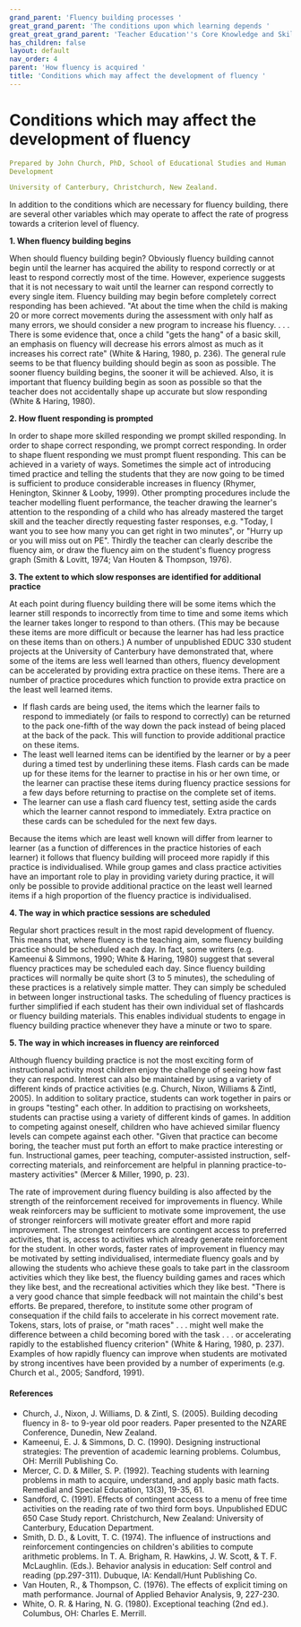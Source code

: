 ```yaml
---
grand_parent: 'Fluency building processes '
great_grand_parent: 'The conditions upon which learning depends '
great_great_grand_parent: 'Teacher Education''s Core Knowledge and Skills.'
has_children: false
layout: default
nav_order: 4
parent: 'How fluency is acquired '
title: 'Conditions which may affect the development of fluency '
---
```

# Conditions which may affect the development of fluency


```yaml
Prepared by John Church, PhD, School of Educational Studies and Human
Development

University of Canterbury, Christchurch, New Zealand.
```


In addition to the conditions which are necessary for fluency building,
there are several other variables which may operate to affect the rate
of progress towards a criterion level of fluency.

**1. When fluency building begins**

When should fluency building begin? Obviously fluency building cannot
begin until the learner has acquired the ability to respond correctly or
at least to respond correctly most of the time. However, experience
suggests that it is not necessary to wait until the learner can respond
correctly to every single item. Fluency building may begin before
completely correct responding has been achieved. "At about the time when
the child is making 20 or more correct movements during the assessment
with only half as many errors, we should consider a new program to
increase his fluency. . . . There is some evidence that, once a child
"gets the hang" of a basic skill, an emphasis on fluency will decrease
his errors almost as much as it increases his correct rate" (White &
Haring, 1980, p. 236). The general rule seems to be that fluency
building should begin as soon as possible. The sooner fluency building
begins, the sooner it will be achieved. Also, it is important that
fluency building begin as soon as possible so that the teacher does not
accidentally shape up accurate but slow responding (White & Haring,
1980).

**2. How fluent responding is prompted**

In order to shape more skilled responding we prompt skilled responding.
In order to shape correct responding, we prompt correct responding. In
order to shape fluent responding we must prompt fluent responding. This
can be achieved in a variety of ways. Sometimes the simple act of
introducing timed practice and telling the students that they are now
going to be timed is sufficient to produce considerable increases in
fluency (Rhymer, Henington, Skinner & Looby, 1999). Other prompting
procedures include the teacher modelling fluent performance, the teacher
drawing the learner's attention to the responding of a child who has
already mastered the target skill and the teacher directly requesting
faster responses, e.g. "Today, I want you to see how many you can get
right in two minutes", or "Hurry up or you will miss out on PE". Thirdly
the teacher can clearly describe the fluency aim, or draw the fluency
aim on the student\'s fluency progress graph (Smith & Lovitt, 1974; Van
Houten & Thompson, 1976).

**3. The extent to which slow responses are identified for additional
practice**

At each point during fluency building there will be some items which the
learner still responds to incorrectly from time to time and some items
which the learner takes longer to respond to than others. (This may be
because these items are more difficult or because the learner has had
less practice on these items than on others.) A number of unpublished
EDUC 330 student projects at the University of Canterbury have
demonstrated that, where some of the items are less well learned than
others, fluency development can be accelerated by providing extra
practice on these items. There are a number of practice procedures which
function to provide extra practice on the least well learned items.

-   If flash cards are being used, the items which the learner fails to
    respond to immediately (or fails to respond to correctly) can be
    returned to the pack one-fifth of the way down the pack instead of
    being placed at the back of the pack. This will function to provide
    additional practice on these items.
-   The least well learned items can be identified by the learner or by
    a peer during a timed test by underlining these items. Flash cards
    can be made up for these items for the learner to practise in his or
    her own time, or the learner can practise these items during fluency
    practice sessions for a few days before returning to practise on the
    complete set of items.
-   The learner can use a flash card fluency test, setting aside the
    cards which the learner cannot respond to immediately. Extra
    practice on these cards can be scheduled for the next few days.

Because the items which are least well known will differ from learner to
learner (as a function of differences in the practice histories of each
learner) it follows that fluency building will proceed more rapidly if
this practice is individualised. While group games and class practice
activities have an important role to play in providing variety during
practice, it will only be possible to provide additional practice on the
least well learned items if a high proportion of the fluency practice is
individualised.

**4. The way in which practice sessions are scheduled**

Regular short practices result in the most rapid development of fluency.
This means that, where fluency is the teaching aim, some fluency
building practice should be scheduled each day. In fact, some writers
(e.g. Kameenui & Simmons, 1990; White & Haring, 1980) suggest that
several fluency practices may be scheduled each day. Since fluency
building practices will normally be quite short (3 to 5 minutes), the
scheduling of these practices is a relatively simple matter. They can
simply be scheduled in between longer instructional tasks. The
scheduling of fluency practices is further simplified if each student
has their own individual set of flashcards or fluency building
materials. This enables individual students to engage in fluency
building practice whenever they have a minute or two to spare.

**5. The way in which increases in fluency are reinforced**

Although fluency building practice is not the most exciting form of
instructional activity most children enjoy the challenge of seeing how
fast they can respond. Interest can also be maintained by using a
variety of different kinds of practice activities (e.g. Church, Nixon,
Williams & Zintl, 2005). In addition to solitary practice, students can
work together in pairs or in groups "testing" each other. In addition to
practising on worksheets, students can practise using a variety of
different kinds of games. In addition to competing against oneself,
children who have achieved similar fluency levels can compete against
each other. "Given that practice can become boring, the teacher must put
forth an effort to make practice interesting or fun. Instructional
games, peer teaching, computer-assisted instruction, self-correcting
materials, and reinforcement are helpful in planning practice-to-mastery
activities" (Mercer & Miller, 1990, p. 23).

The rate of improvement during fluency building is also affected by the
strength of the reinforcement received for improvements in fluency.
While weak reinforcers may be sufficient to motivate some improvement,
the use of stronger reinforcers will motivate greater effort and more
rapid improvement. The strongest reinforcers are contingent access to
preferred activities, that is, access to activities which already
generate reinforcement for the student. In other words, faster rates of
improvement in fluency may be motivated by setting individualised,
intermediate fluency goals and by allowing the students who achieve
these goals to take part in the classroom activities which they like
best, the fluency building games and races which they like best, and the
recreational activities which they like best. "There is a very good
chance that simple feedback will not maintain the child's best efforts.
Be prepared, therefore, to institute some other program of consequation
if the child fails to accelerate in his correct movement rate. Tokens,
stars, lots of praise, or "math races" . . . might well make the
difference between a child becoming bored with the task . . . or
accelerating rapidly to the established fluency criterion" (White &
Haring, 1980, p. 237). Examples of how rapidly fluency can improve when
students are motivated by strong incentives have been provided by a
number of experiments (e.g. Church et al., 2005; Sandford, 1991).


#### References

-   Church, J., Nixon, J. Williams, D. & Zintl, S. (2005). Building
    decoding fluency in 8- to 9-year old poor readers. Paper presented
    to the NZARE Conference, Dunedin, New Zealand.
-   Kameenui, E. J. & Simmons, D. C. (1990). Designing instructional
    strategies: The prevention of academic learning problems. Columbus,
    OH: Merrill Publishing Co.
-   Mercer, C. D. & Miller, S. P. (1992). Teaching students with
    learning problems in math to acquire, understand, and apply basic
    math facts. Remedial and Special Education, 13(3), 19-35, 61.
-   Sandford, C. (1991). Effects of contingent access to a menu of free
    time activities on the reading rate of two third form boys.
    Unpublished EDUC 650 Case Study report. Christchurch, New Zealand:
    University of Canterbury, Education Department.
-   Smith, D. D., & Lovitt, T. C. (1974). The influence of instructions
    and reinforcement contingencies on children\'s abilities to compute
    arithmetic problems. In T. A. Brigham, R. Hawkins, J. W. Scott,
    & T. F. McLaughlin. (Eds.). Behavior analysis in education: Self
    control and reading (pp.297-311). Dubuque, IA: Kendall/Hunt
    Publishing Co.
-   Van Houten, R., & Thompson, C. (1976). The effects of explicit
    timing on math performance. Journal of Applied Behavior Analysis, 9,
    227-230.
-   White, O. R. & Haring, N. G. (1980). Exceptional teaching (2nd ed.).
    Columbus, OH: Charles E. Merrill.
